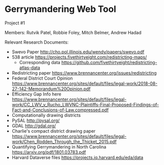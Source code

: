 # Gerrymandering Web Tool
Project #1

Members: 
Rutvik Patel, Robbie Foley, Mitch Belmer, Andrew Hadad

Relevant Research Documents:
* Swevo Paper http://cho.pol.illinois.edu/wendy/papers/swevo.pdf 
* 538 article https://projects.fivethirtyeight.com/redistricting-maps/
  * Corresponding data https://github.com/fivethirtyeight/redistricting-atlas-data
* Redistricting paper https://www.brennancenter.org/issues/redistricting
* Federal District Court Opinion https://www.brennancenter.org/sites/default/files/legal-work/2018-08-27-142-Memorandum%20Opinion.pdf
* Efficiency Gap Info here https://www.brennancenter.org/sites/default/files/legal-work/CC_LWV_v_Rucho_LWVNC-Plaintiffs-Final-Proposed-Findings-of-Fact-and-Conclusions-of-Law.compressed.pdf
* Computationally drawing districts
* PySAL http://pysal.org/
* GDAL http://gdal.org/
* Charlie's compact district drawing paper https://www.brennancenter.org/sites/default/files/legal-work/Chen_Rodden_Through_the_Thicket_2015.pdf
* Quantifying Gerrymandering in North Carolina https://arxiv.org/pdf/1801.03783.pdf
* Harvard Dataverse files https://projects.iq.harvard.edu/eda/data
